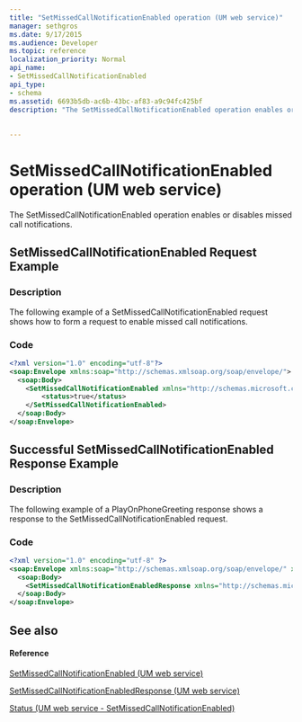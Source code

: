 ```yaml
---
title: "SetMissedCallNotificationEnabled operation (UM web service)"
manager: sethgros
ms.date: 9/17/2015
ms.audience: Developer
ms.topic: reference
localization_priority: Normal
api_name:
- SetMissedCallNotificationEnabled
api_type:
- schema
ms.assetid: 6693b5db-ac6b-43bc-af83-a9c94fc425bf
description: "The SetMissedCallNotificationEnabled operation enables or disables missed call notifications."
 
 
---
```


# SetMissedCallNotificationEnabled operation (UM web service)

The SetMissedCallNotificationEnabled operation enables or disables missed call notifications.
  
## SetMissedCallNotificationEnabled Request Example

### Description

The following example of a SetMissedCallNotificationEnabled request shows how to form a request to enable missed call notifications.
  
### Code

```XML
<?xml version="1.0" encoding="utf-8"?>
<soap:Envelope xmlns:soap="http://schemas.xmlsoap.org/soap/envelope/">
  <soap:Body>
    <SetMissedCallNotificationEnabled xmlns="http://schemas.microsoft.com/exchange/services/2006/messages">
        <status>true</status>
    </SetMissedCallNotificationEnabled>
  </soap:Body>
</soap:Envelope>
```

## Successful SetMissedCallNotificationEnabled Response Example

### Description

The following example of a PlayOnPhoneGreeting response shows a response to the SetMissedCallNotificationEnabled request.
  
### Code

```XML
<?xml version="1.0" encoding="utf-8" ?> 
<soap:Envelope xmlns:soap="http://schemas.xmlsoap.org/soap/envelope/" xmlns:xsi="http://www.w3.org/2001/XMLSchema-instance" xmlns:xsd="http://www.w3.org/2001/XMLSchema">
  <soap:Body>
    <SetMissedCallNotificationEnabledResponse xmlns="http://schemas.microsoft.com/exchange/services/2006/messages" /> 
  </soap:Body>
</soap:Envelope>
```

## See also

#### Reference

[SetMissedCallNotificationEnabled (UM web service)](setmissedcallnotificationenabled-um-web-service.md)
  
[SetMissedCallNotificationEnabledResponse (UM web service)](setmissedcallnotificationenabledresponse-um-web-service.md)
  
[Status (UM web service - SetMissedCallNotificationEnabled)](status-um-web-servicesetmissedcallnotificationenabled.md)

